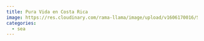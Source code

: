 ```yaml
---
title: Pura Vida en Costa Rica
image: https://res.cloudinary.com/rama-llama/image/upload/v1606170016/Sunset_in_Costa_Rica_yylmdk.jpg
categories:
  - sea
---
```

